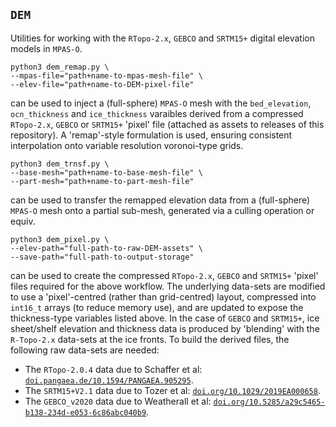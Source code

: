 ## `DEM`

Utilities for working with the `RTopo-2.x`, `GEBCO` and `SRTM15+` digital elevation models in `MPAS-O`.

    python3 dem_remap.py \
    --mpas-file="path+name-to-mpas-mesh-file" \
    --elev-file="path+name-to-DEM-pixel-file"

can be used to inject a (full-sphere) `MPAS-O` mesh with the `bed_elevation`, `ocn_thickness` and `ice_thickness` varaibles derived from a compressed `RTopo-2.x`, `GEBCO` or `SRTM15+` 'pixel' file (attached as assets to releases of this repository). A 'remap'-style formulation is used, ensuring consistent interpolation onto variable resolution voronoi-type grids.

    python3 dem_trnsf.py \
    --base-mesh="path+name-to-base-mesh-file" \
    --part-mesh="path+name-to-part-mesh-file"

can be used to transfer the remapped elevation data from a (full-sphere) `MPAS-O` mesh onto a partial sub-mesh, generated via a culling operation or equiv.

    python3 dem_pixel.py \
    --elev-path="full-path-to-raw-DEM-assets" \
    --save-path="full-path-to-output-storage"

can be used to create the compressed `RTopo-2.x`, `GEBCO` and `SRTM15+` 'pixel' files required for the above workflow. The underlying data-sets are modified to use a 'pixel'-centred (rather than grid-centred) layout, compressed into `int16_t` arrays (to reduce memory use), and are updated to expose the thickness-type variables listed above. In the case of `GEBCO` and `SRTM15+`, ice sheet/shelf elevation and thickness data is produced by 'blending' with the `R-Topo-2.x` data-sets at the ice fronts. To build the derived files, the following raw data-sets are needed: 

* The `RTopo-2.0.4` data due to Schaffer et al: <a href="doi.pangaea.de/10.1594/PANGAEA.905295">`doi.pangaea.de/10.1594/PANGAEA.905295`</a>.
* The `SRTM15+V2.1` data due to Tozer et al: <a href="doi.org/10.1029/2019EA000658">`doi.org/10.1029/2019EA000658`</a>.
* The `GEBCO_v2020` data due to Weatherall et al: <a href="doi.org/10.5285/a29c5465-b138-234d-e053-6c86abc040b9">`doi.org/10.5285/a29c5465-b138-234d-e053-6c86abc040b9`</a>.
